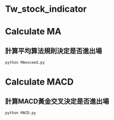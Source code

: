 # Tw_stock_indicator

# Calculate MA
## 計算平均算法規則決定是否進出場
```
python MAexceed.py
```

# Calculate MACD
## 計算MACD黃金交叉決定是否進出場
```
python MACD.py
```




